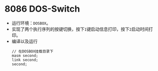 # 8086 DOS-Switch
- 运行环境：`DOSBOX`。
- 实现了两个执行序列的按键切换，按下`1`键启动信息打印，按下`2`启动时间打印。
- 编译以及运行
    ```
    // 在DOSBOX挂载目录下
    masm second;
    link second;
    second;
    ```